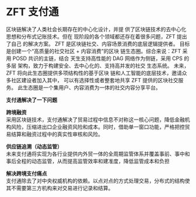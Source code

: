 # ZFT 支付通

区块链解决了人类社会长期存在的中心化设计，并提 供了区块链技术的去中心化思想和分布式记账技术。但在 现阶段的各个领域都还存在着很多问题，ZFT 提出了自己 的解决方案。 ZFT 是区块链社交、内容场景消费的底层逻辑提供者。 目标是创建一个“高质量的社交社区 + 内容消费”的区块 链生态圈。综合来说：ZFT 采用 POSD 共识的主链，结合 天生支持高性能的 DAG 网络作为侧链，采用 CPS 的多层 架构，致力于构建安全、去中心化的、支持高并发的社交 生态系统。 未来，ZFT 将向此生态圈提供多项结构性的基于区块 链和人工智能的底层技术，邀请众多社区建设者加入其中， 可以有选择性或者整套地共享 ZFT 提供的区块社交服务。 此生态圈是一个集用户、内容消费为一体的社交内容分享平台。

<b>支付通解决了一下问题</b><br>

<b>跨境融资</b><br>
采用区块链技术，支付通解决了贸易过程中信息不对称这一核心问题，降低金融机构风险，压缩进出口企业融资风险和成本。同时，借助单一窗口功能，严格把控贸易结算和融资过程中的真实性审核和风险。

<b>供应链追溯（动态监管）</b><br>
未来支付通将实现为各行业提供内外贸一体的全周期监管体系并覆盖事前、事中和事后全程的动态监管，从而提高监管效率和建准度，降低监管成本和负担

<b>解决跨境支付痛点</b><br>
支付通除去了对中央权威机构的依赖。以点对点的方式处理交易，分布式的结构使其不需要第三方机构来对交易进行记录和结算。

